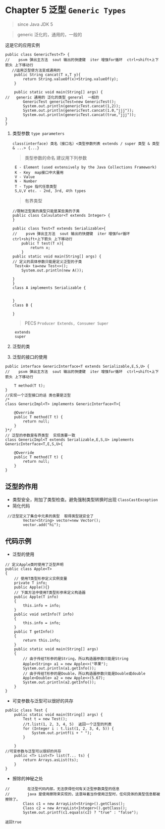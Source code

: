 # Chapter 5 泛型 `Generic Types`

> since Java JDK 5

> generic 泛化的，通用的，一般的

这是它的应用实例
```
public class GenericTest<T> {
//    psvm 弹出主方法  sout 输出的快捷键  iter 增强for循环  ctrl+shift+上下箭头 上下移动行
   //运用泛型使方法变成通用的
    public String cancat(T x,T y){
        return String.valueOf(x)+String.valueOf(y);
    }

    public static void main(String[] args) {
//   generic 通用的 泛化的类型 general  一般的
        GenericTest genericTest=new GenericTest();
        System.out.println(genericTest.cancat(1,2));
        System.out.println(genericTest.cancat(1.0,"jjj"));
        System.out.println(genericTest.cancat(true,"jjj"));
}
}
```

1. 类型参数 `type parameters`
    ```
    class(interface) 类名（接口名）<类型参数列表 extends / super 类型 & 类型 & ...> {...}
    ```
    
    > 类型参数的命名 建议用下列参数

        E - Element (used extensively by the Java Collections Framework)
        K - Key  map接口中大量用
        V - Value
        N - Number
        T - Type 指代任意类型
        S,U,V etc. - 2nd, 3rd, 4th types
        
    > 有界类型
    
    ```
    //限制泛型类的类型只能是某些类的子类
    public class Calxulator<T extends Integer> {
    }
    
    public class Test<T extends Serializable>{
    //    psvm 弹出主方法  sout 输出的快捷键  iter 增强for循环  ctrl+shift+上下箭头 上下移动行
        public T test(T x){
            return x;
        }
    public static void main(String[] args) {
    // 定义的具体参数只能是定义泛型的子类
     Test<A> ta=new Test<>();
        System.out.println(new A());
    
    }
    }
    class A implements Serializable {
    
    
    }
    class B {
    
    }
    ```

    > PECS `Producer Extends, Consumer Super`
      
        extends
        super
   
2. 泛型的类
3. 泛型的接口的使用

```
public interface GenericInterface<T extends Serializable,E,S,U> {
//    psvm 弹出主方法  sout 输出的快捷键  iter 增强for循环  ctrl+shift+上下箭头 上下移动行

    T method(T t);
}
//实现一个泛型接口的话 类也要是泛型
/*
class GenericImpl<T> implements GenericInterface<T>{

    @Override
    public T method(T t) {
        return null;
    }
}*/
// 泛型的参数是有界类型  实现类要一致
class GenericImpl<T extends Serializable,E,S,U> implements GenericInterface<T,E,S,U>{

    @Override
    public T method(T t) {
        return null;
    }
}
```

## 泛型的作用
- 类型安全，附加了类型检查。避免强制类型转换时出现 `ClassCastException`
- 简化代码

```
 //泛型定义了集合中元素的类型  取得类型就安全了
        Vector<String> vector=new Vector();        
        vector.add("hi");
```
## 代码示例
- 泛型的使用

```
// 定义Apple类时使用了泛型声明
public class Apple<T>
{
    // 使用T类型形参定义实例变量
    private T info;
    public Apple(){}
    // 下面方法中使用T类型形参来定义构造器
    public Apple(T info)
    {
        this.info = info;
    }
    public void setInfo(T info)
    {
        this.info = info;
    }
    public T getInfo()
    {
        return this.info;
    }
    public static void main(String[] args)
    {
        // 由于传给T形参的是String，所以构造器参数只能是String
        Apple<String> a1 = new Apple<>("苹果");
        System.out.println(a1.getInfo());
        // 由于传给T形参的是Double，所以构造器参数只能是Double或double
        Apple<Double> a2 = new Apple<>(5.67);
        System.out.println(a2.getInfo());
    }
}
```
- 可变参数与泛型可以很好的共存

```
public class Test {
    public static void main(String[] args) {
        Test t = new Test();
        //t.list(1, 2, 3, 4, 5)  返回一个泛型的列表
        for (Integer i : t.list(1, 2, 3, 4, 5)) {
            System.out.printf(i + " ");
        }

    }
//可变参数与泛型可以很好的共存
    public <T> List<T> list(T... ts) {
        return Arrays.asList(ts);
    }
}

```
- 擦除的神秘之处

```
//        在泛型代码内部，无法获得任何有关泛型参数类型的信息
//        java 是使用擦除来实现的，这意味着当你使用泛型时，任何具体的类型信息都被擦除了。
        Class c1 = new ArrayList<String>().getClass();
        Class c2 = new ArrayList<Integer>().getClass();
        System.out.printf(c1.equals(c2) ? "true" : "false");

返回true
```